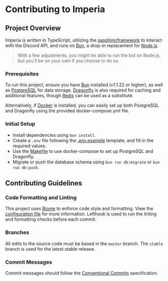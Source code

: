 # Contributing to Imperia

## Project Overview

Imperia is written in TypeScript, utilizing the [sapphire/framework](https://sapphirejs.dev/) to interact with the Discord API, and runs on [Bun](https://bun.sh/), a drop-in replacement for [Node.js](https://nodejs.org/).

> With a few adjustments, you might be able to run the bot on Node.js, but you'll be on your own if you choose to do so.

### Prerequisites

To run this project, ensure you have [Bun](https://bun.sh/) installed (v1.1.22 or higher), as well as [PostgreSQL](https://www.postgresql.org/) for data storage. [Dragonfly](https://www.dragonflydb.io/) is also required for caching and additional features, though [Redis](https://redis.io/) can be used as a substitute.

Alternatively, if [Docker](https://www.docker.com/) is installed, you can easily set up both PostgreSQL and Dragonfly using the provided docker-compose.yml file.

### Initial Setup

- Install dependencies using `bun install`.
- Create a `.env` file following the [.env.example](../.env.example) template, and fill in the required values.
- Use the [Makefile](../Makefile) to use docker-compose to set up PostgreSQL and Dragonfly.
- Migrate or push the database schema using `bun run db:migrate` or `bun run db:push`.

## Contributing Guidelines

### Code Formatting and Linting

This project uses [Biome](https://biomejs.dev/) to enforce code style and formatting. View the [configuration file](../biome.json) for more information. Lefthook is used to run the linting and formatting checks before each commit.

### Branches

All edits to the source code must be based in the `master` branch. The `stable` branch is used for the latest stable release.

### Commit Messages

Commit messages should follow the [Conventional Commits](https://www.conventionalcommits.org/en/v1.0.0/) specification.